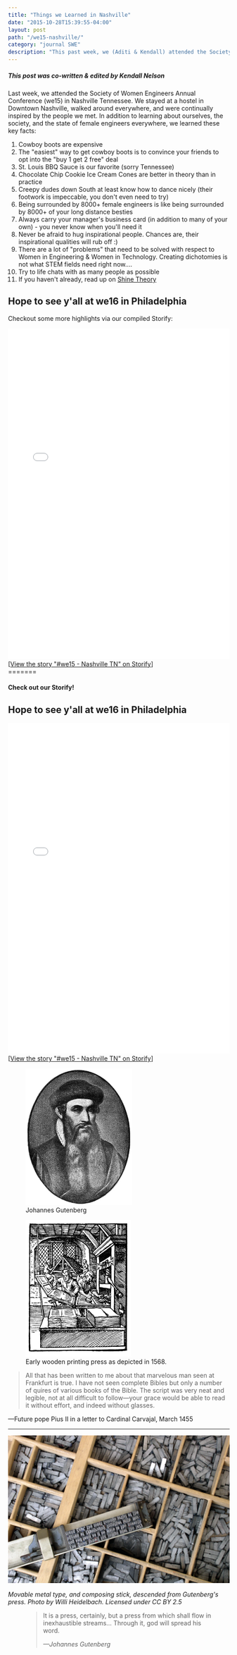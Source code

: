 ```yaml
---
title: "Things we Learned in Nashville"
date: "2015-10-28T15:39:55-04:00"
layout: post
path: "/we15-nashville/"
category: "journal SWE"
description: "This past week, we (Aditi & Kendall) attended the Society of Women Engineers Annual Conference (we15) in Nashville Tennessee. This is what we learned."
---
```


##### This post was co-written & edited by Kendall Nelson

Last week, we attended the Society of Women Engineers Annual Conference (we15) in Nashville Tennessee. We stayed at a hostel in Downtown Nashville, 
walked around everywhere, and were continually inspired by the people we met. In addition to learning about ourselves, the society, and the state of female engineers everywhere, we learned these key facts:

1. Cowboy boots are expensive
2. The "easiest" way to get cowboy boots is to convince your friends to opt into the "buy 1 get 2 free" deal
3. St. Louis BBQ Sauce is our favorite (sorry Tennessee)
4. Chocolate Chip Cookie Ice Cream Cones are better in theory than in practice
5. Creepy dudes down South at least know how to dance nicely (their footwork is impeccable, you don't even need to try)
6. Being surrounded by 8000+ female engineers is like being surrounded by 8000+ of your long distance besties
7. Always carry your manager's business card (in addition to many of your own) - you never know when you'll need it
8. Never be afraid to hug inspirational people. Chances are, their inspirational qualities will rub off :)
9. There are a lot of "problems" that need to be solved with respect to Women in Engineering & Women in Technology. Creating dichotomies is not what STEM fields need right now....
10. Try to life chats with as many people as possible
11. If you haven't already, read up on [Shine Theory](http://nymag.com/thecut/2013/05/shine-theory-how-to-stop-female-competition.html)

## Hope to see y'all at we16 in Philadelphia

Checkout some more highlights via our compiled Storify:

<div class="storify"><iframe src="//storify.com/Aditi_Rajagopal/we15-nashville/embed?header=false&border=false" width="100%" height="750" frameborder="no" allowtransparency="true"></iframe><script src="//storify.com/Aditi_Rajagopal/we15-nashville.js?header=false&border=false"></script><noscript>[<a href="//storify.com/Aditi_Rajagopal/we15-nashville" target="_blank">View the story "#we15 - Nashville TN" on Storify</a>]</noscript></div>
=======

#### Check out our Storify! 
## Hope to see y'all at we16 in Philadelphia

<div class="storify"><iframe src="//storify.com/Aditi_Rajagopal/we15-nashville/embed?border=false" width="100%" height="750" frameborder="no" allowtransparency="true"></iframe><script src="//storify.com/Aditi_Rajagopal/we15-nashville.js?border=false"></script><noscript>[<a href="//storify.com/Aditi_Rajagopal/we15-nashville" target="_blank">View the story "#we15 - Nashville TN" on Storify</a>]</noscript></div>

<figure class="floatRight">
	<img style="height: 310px;" src="./Gutenberg.jpg" alt="Gutenberg">
	<figcaption>Johannes Gutenberg</figcaption>
</figure>

<figure class="floatLeft">
	<img style="height: 310px;" src="./Printing-press.png" alt="Early Printing Press">
	<figcaption>Early wooden printing press as depicted in 1568.</figcaption>
</figure>


>All that has been written to me about that marvelous man seen at Frankfurt is true. I have not seen complete Bibles but only a number of quires of various books of the Bible. The script was very neat and legible, not at all difficult to follow—your grace would be able to read it without effort, and indeed without glasses.

—Future pope Pius II in a letter to Cardinal Carvajal, March 1455

***

![Movable metal type, and composing stick, descended from Gutenberg's press. Photo by Willi Heidelbach. Licensed under CC BY 2.5](./movable-type.jpg)

*Movable metal type, and composing stick, descended from Gutenberg's press. Photo by Willi Heidelbach. Licensed under CC BY 2.5*

<figure>
	<blockquote>
		<p>It is a press, certainly, but a press from which shall flow in inexhaustible streams… Through it, god will spread his word.</p>
		<footer>
			<cite>—Johannes Gutenberg</cite>
		</footer>
	</blockquote>
</figure>
